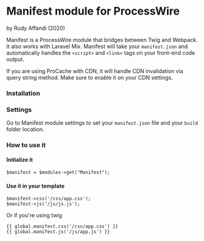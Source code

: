 # Manifest module for ProcessWire
by Rudy Affandi (2020)

Manifest is a ProcessWire module that bridges between Twig and Webpack. It also works with Laravel Mix. Manifest will take your `manifest.json` and automatically handles the `<script>` and `<link>` tags on your front-end code output.

If you are using ProCache with CDN, it will handle CDN invalidation via query string method. Make sure to enable it on your CDN settings.

### Installation


### Settings
Go to Manifest module settings to set your `manifest.json` file and your `build` folder location.

### How to use it

#### Initialize it
```
$manifest = $modules->get("Manifest");
```

#### Use it in your template
```
$manifest->css('/css/app.css');
$manifest->js('/js/js.js');
```

Or if you're using twig
```
{{ global.manifest.css('/css/app.css') }}
{{ global.manifest.js('/js/app.js') }}
```

